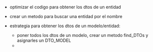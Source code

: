 - optimizar el codigo para obtener los dtos de un entidad
- crear un metodo para buscar una entidad por el nombre

- estrategia para obtener los dtos de un modelo/entidad:
	- poner todos los dtos de un modelo, crear un metodo find_DTOs y asignarles un DTO_MODEL
	- 